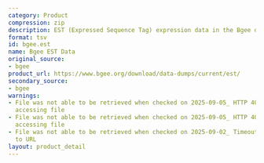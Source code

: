 ```yaml
---
category: Product
compression: zip
description: EST (Expressed Sequence Tag) expression data in the Bgee database
format: tsv
id: bgee.est
name: Bgee EST Data
original_source:
- bgee
product_url: https://www.bgee.org/download/data-dumps/current/est/
secondary_source:
- bgee
warnings:
- File was not able to be retrieved when checked on 2025-09-05_ HTTP 404 error when
  accessing file
- File was not able to be retrieved when checked on 2025-09-05_ HTTP 404 error when
  accessing file
- File was not able to be retrieved when checked on 2025-09-02_ Timeout connecting
  to URL
layout: product_detail
---
```

